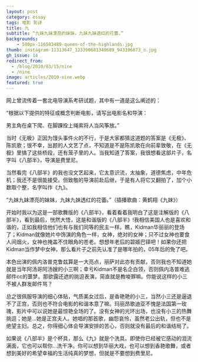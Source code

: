 ```yaml
---
layout: post
category: essay
tags: 电影 影评
title: 九
subtitle: “九妹九妹漂亮的妹妹，九妹九妹透红的花蕾。”
backgrounds:
    - 500px-116583489-queen-of-the-highlands.jpg
thumb: instagram-11313647_123390681340689_943196873_n.jpg
gh_issue: 14
redirect_from:
  - /blog/2010/03/15/nine
  - /nine
image: articles/2010-nine.webp
featured: true
---
```


网上曾流传着一套北电导演系考研试题，其中有一道是这么阐述的：

“根据以下提供的特征或概念判断电影，请写出电影名和导演：

男主角在桌下爬、在脚踝拴上绳索将人当风筝放。”

当时《无极》正因为馒头事件火的不行，于是大家都猜这道题的答案是《无极》、陈凯歌；很不幸，出题的人文艺了点，不知道是不是陈凯歌在向前辈致敬，在《无极》里搞了这些桥段，还有笼子里的人。当我知道了答案，我很想看这部片子，名字叫《八部半》，导演是费里尼。

当然看完《八部半》的我也没文艺起来，它太意识流，太抽象，道德焦虑，中年危机；我还不是很能接受。但致敬的导演前赴后继，于是有人将它又翻拍了，加个小数取个整，名字叫作《九》。

“九妹九妹漂亮的妹妹，九妹九妹透红的花蕾。”（插播歌曲：黄鹤翔《九妹》）

开始时我以为这是一部歌舞版的《八部半》，看着看着我明白了这是注解版的《八部半》，看到最后，恍然大悟，这是和谐版的《八部半》!我相信美国人也是喜欢和谐的，正如我相信他们也有与我们同等的民主一样。瞧，Kidman华丽丽的登场了；Kidman就像她片中饰演的角色一样，女神，绝对的女神；只不过女神也要食人间烟火，女神也掩盖不住眼角的苍老。想想年老后的碧姬巴铎吧！如果你还把Kidman当作梦中女神，那么看片子之前先认准了是哪年拍的，05年后的免了吧。

本色出演的佩内洛普克鲁兹算是一大亮点，丽萨对此亦有贡献，否则我也不知道她就是当年阿汤哥阿汤嫂的小三啊；幸亏Kidman不是名企白领，否则佩内洛普难逃邮件cc的噩梦。那欲露还遮的挑逗表演，简直就是教唆罪嘛。你能说这样的小三不被人群发邮件骂？

总之很佩服导演的细心体贴，气质美女过后，是香艳艳的小三，当然小三还是逼退不了正宫，否则也不符合电影的和谐本意了嘛。玛丽昂歌迪亚不愧是法国第一玫瑰，影片中可以说她是最惊艳全场的了。没有女神的光环出场，也没有小三的热舞挑逗；她是…她是正宫夫人。她唱的那首歌，幽怨哀怜，虽然老公出轨，但也不是绝望主妇。总之，你得细心体会导演安排的苦心，否则就没有最后的和谐结局了。

如果说《八部半》是个杯具，那么《九》就是个洗具。即使你已经被它感动的泪流满面，它也可以帮你…洗干净。你可以想到华丽大戏，也可以想到香艳歌舞，或者想到美好的希望幸福的生活纯真的梦想，但就是不要想到费里尼。
